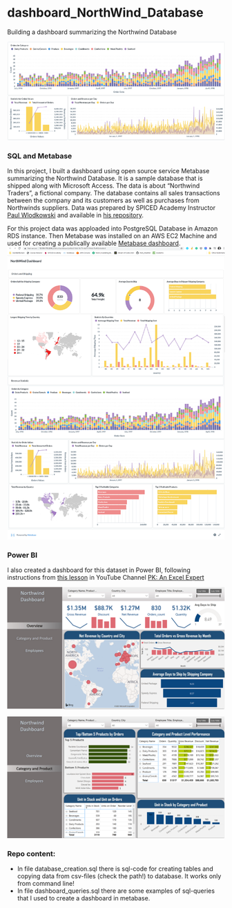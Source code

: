 # dashboard_NorthWind_Database
Building a dashboard summarizing the Northwind Database

![Dashboard](https://github.com/asyaparfenova/dashboard_NorthWind_Database/blob/main/images/dashboard_prtscr.png?raw=true "Metabase Dashboard / PrintScreen")

### SQL and Metabase

In this project, I built a dashboard using open source service Metabase summarizing the Northwind Database. It is a sample database that is shipped along with Microsoft Access. The data is about “Northwind Traders”, a fictional company. The database contains all sales transactions between the company and its customers as well as purchases from Northwinds suppliers.
Data  was prepared by SPICED Academy Instructor [Paul Wlodkowski](https://github.com/pawlodkowski) and available in [his repository](https://github.com/pawlodkowski/northwind_data_clean). 

For this project data was apploaded into PostgreSQL Database in Amazon RDS instance. Then Metabase was installed on an AWS EC2 Machine and used for creating a publically available [Metabase dashboard](http://52.59.170.229/public/dashboard/c8bd210d-3b70-4d7f-916d-ffe902ebd4c6).
![Metabase preview](https://github.com/asyaparfenova/dashboard_NorthWind_Database/blob/main/images/dashboard_full.png?raw=true "Metabase Preview")

### Power BI

I also created a dashboard for this dataset in Power BI, following instructions from [this lesson](https://www.youtube.com/watch?v=czON7fhEuYI&t=1599s) in YouTube Channel [PK: An Excel Expert](https://www.youtube.com/c/PKAnExcelExpert/about)

![PowerBI](https://github.com/asyaparfenova/dashboard_NorthWind_Database/blob/main/images/PowerBI1.png?raw=true "PowerBI Dashboard / Printscreen")

![PowerBI](https://github.com/asyaparfenova/dashboard_NorthWind_Database/blob/main/images/PowerBI2.png?raw=true "PowerBI Dashboard - Category and Product/ Printscreen")

### Repo content:
- In file database_creation.sql there is sql-code for creating tables and copying data from csv-files (check the path!) to database. It works only from command line!
- In file dashboard_queries.sql there are some examples of sql-queries that I used to create a dashboard in metabase.
